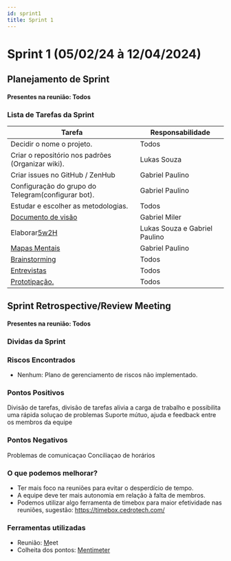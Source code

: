 ```yaml
---
id: sprint1
title: Sprint 1
---
```

# Sprint 1 (05/02/24 à 12/04/2024)

## Planejamento de Sprint

#### Presentes na reunião: Todos

### Lista de Tarefas da Sprint

| Tarefa                                                                                       | Responsabilidade |
| -------------------------------------------------------------------------------------------- | ---------------- |
| Decidir o nome o projeto.                                                                    | Todos            |
| Criar o repositório nos padrões (Organizar wiki).                                          | Lukas Souza              |
| Criar issues no GitHub / ZenHub                                                              | Gabriel Paulino              |
| Configuração do grupo do Telegram(configurar bot).                                         | Gabriel Paulino              |
| Estudar e escolher as metodologias.                                                          | Todos            |
| [Documento de visão](https://github.com/xxx/xxx.md)                                            | Gabriel Miler      |
| Elaborar[5w2H](https://github.com/xxx/xxx.md)                                                   | Lukas Souza e Gabriel Paulino      |
| [Mapas Mentais](https://github.com/xxx/xxx.md)                                                  | Gabriel Paulino      |
| [Brainstorming](https://github.com/UnBArqDsw/2020.1_G7_TCM/blob/master/docs/base/Brainstorm.md) | Todos            |
| [Entrevistas](https://github.com/xxx/xxx.md)                                                    | Todos      |
| [Prototipação.](https://github.com/xxx/xxx.md)                                                | Todos      |

## Sprint Retrospective/Review Meeting

#### Presentes na reunião: Todos

### Dividas da Sprint

### Riscos Encontrados

- Nenhum: Plano de gerenciamento de riscos não implementado.

### Pontos Positivos
 Divisão de tarefas, divisão de tarefas alivia a carga de trabalho e possibilita uma rápida soluçao de problemas 
 Suporte mútuo, ajuda e feedback entre os membros da equipe 
### Pontos Negativos
Problemas de comunicaçao 
Conciliaçao de horários 
### O que podemos melhorar?

- Ter mais foco na reuniões para evitar o desperdício de tempo.
- A equipe deve ter mais autonomia em relação à falta de membros.
- Podemos utilizar algo ferramenta de timebox para maior efetividade nas reuniões, sugestão: https://timebox.cedrotech.com/

### Ferramentas utilizadas

- Reunião: [M](https://hangouts.google.com/)eet
- Colheita dos pontos: [Mentimeter](https://www.mentimeter.com/)

